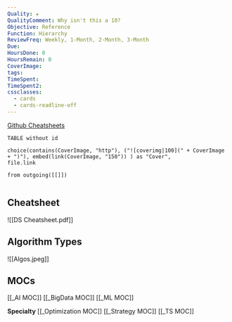 ```yaml
---
Quality: ★
QualityComment: Why isn't this a 10?
Objective: Reference
Function: Hierarchy
ReviewFreq: Weekly, 1-Month, 2-Month, 3-Month
Due: 
HoursDone: 0
HoursRemain: 0
CoverImage: 
tags: 
TimeSpent: 
TimeSpent2: 
cssclasses:
  - cards
  - cards-readline-off
---
```


[Github Cheatsheets](https://github.com/afshinea/stanford-cs-229-machine-learning/blob/master/en/cheatsheet-supervised-learning.pdf)

```dataview
TABLE without id

choice(contains(CoverImage, "http"), ("![coverimg|100](" + CoverImage + ")"), embed(link(CoverImage, "150")) ) as "Cover",
file.link

from outgoing([[]])


```


## Cheatsheet

![[DS Cheatsheet.pdf]]



## Algorithm Types

![[Algos.jpeg]]

## MOCs

[[_AI MOC]]
[[_BigData MOC]]
[[_ML MOC]]


**Specialty**
[[_Optimization MOC]]
[[_Strategy MOC]]
[[_TS MOC]]





